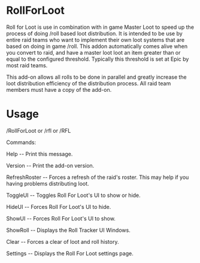 # RollForLoot

Roll for Loot is use in combination with in game Master Loot to speed up the process of doing /roll based loot distribution. It is intended to be use by entire raid teams who want to implement their own loot systems that are based on doing in game /roll. This addon automatically comes alive when you convert to raid, and have a master loot loot an item greater than or equal to the configured threshold. Typically this threshold is set at Epic by most raid teams.

This add-on allows all rolls to be done in parallel and greatly increase the loot distribution efficiency of the distribution process. All raid team members must have a copy of the add-on.

# Usage

  /RollForLoot <command>  or  /rfl <command> or  /RFL <command>
  
  Commands:
  
  Help -- Print this message.
  
  Version -- Print the add-on version.
  
  RefreshRoster -- Forces a refresh of the raid's roster. This may help if you having problems distributing loot.
  
  ToggleUI -- Toggles Roll For Loot's UI to show or hide.
  
  HideUI -- Forces Roll For Loot's UI to hide.
  
  ShowUI -- Forces Roll For Loot's UI to show.
  
  ShowRoll -- Displays the Roll Tracker UI Windows.
  
  Clear -- Forces a clear of loot and roll history.
  
  Settings -- Displays the Roll For Loot settings page.
  

